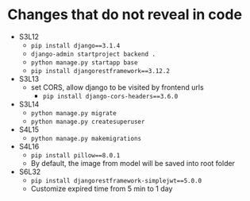 # Changes that do not reveal in code

- S3L12
  - `pip install django==3.1.4`
  - `django-admin startproject backend .`
  - `python manage.py startapp base`
  - `pip install djangorestframework==3.12.2`
- S3L13
  - set CORS, allow django to be visited by frontend urls
    - `pip install django-cors-headers==3.6.0`
- S3L14
  - `python manage.py migrate`
  - `python manage.py createsuperuser`
- S4L15
  - `python manage.py makemigrations`
- S4L16
  - `pip install pillow==8.0.1`
  - By default, the image from model will be saved into root folder
- S6L32
  - `pip install djangorestframework-simplejwt==5.0.0`
  - Customize expired time from 5 min to 1 day
